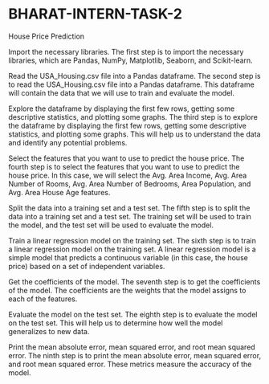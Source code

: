 # BHARAT-INTERN-TASK-2
House Price Prediction

Import the necessary libraries.
The first step is to import the necessary libraries, which are Pandas, NumPy, Matplotlib, Seaborn, and Scikit-learn.

Read the USA_Housing.csv file into a Pandas dataframe.
The second step is to read the USA_Housing.csv file into a Pandas dataframe. This dataframe will contain the data that we will use to train and evaluate the model.

Explore the dataframe by displaying the first few rows, getting some descriptive statistics, and plotting some graphs.
The third step is to explore the dataframe by displaying the first few rows, getting some descriptive statistics, and plotting some graphs. This will help us to understand the data and identify any potential problems.

Select the features that you want to use to predict the house price.
The fourth step is to select the features that you want to use to predict the house price. In this case, we will select the Avg. Area Income, Avg. Area Number of Rooms, Avg. Area Number of Bedrooms, Area Population, and Avg. Area House Age features.

Split the data into a training set and a test set.
The fifth step is to split the data into a training set and a test set. The training set will be used to train the model, and the test set will be used to evaluate the model.

Train a linear regression model on the training set.
The sixth step is to train a linear regression model on the training set. A linear regression model is a simple model that predicts a continuous variable (in this case, the house price) based on a set of independent variables.

Get the coefficients of the model.
The seventh step is to get the coefficients of the model. The coefficients are the weights that the model assigns to each of the features.

Evaluate the model on the test set.
The eighth step is to evaluate the model on the test set. This will help us to determine how well the model generalizes to new data.

Print the mean absolute error, mean squared error, and root mean squared error.
The ninth step is to print the mean absolute error, mean squared error, and root mean squared error. These metrics measure the accuracy of the model.
